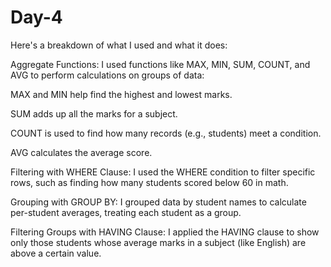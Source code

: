 # Day-4

Here's a breakdown of what I used and what it does:

Aggregate Functions:
I used functions like MAX, MIN, SUM, COUNT, and AVG to perform calculations on groups of data:

MAX and MIN help find the highest and lowest marks.

SUM adds up all the marks for a subject.

COUNT is used to find how many records (e.g., students) meet a condition.

AVG calculates the average score.

Filtering with WHERE Clause:
I used the WHERE condition to filter specific rows, such as finding how many students scored below 60 in math.

Grouping with GROUP BY:
I grouped data by student names to calculate per-student averages, treating each student as a group.

Filtering Groups with HAVING Clause:
I applied the HAVING clause to show only those students whose average marks in a subject (like English) are above a certain value.
